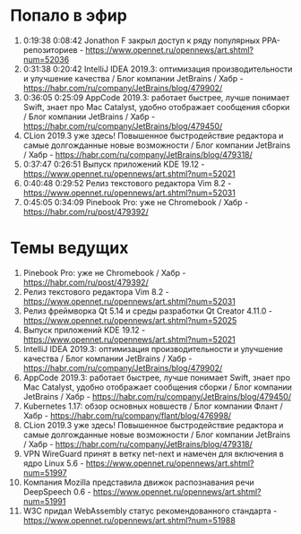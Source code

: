 # Попало в эфир
1. 0:19:38 0:08:42 Jonathon F закрыл доступ к ряду популярных PPA-репозиториев - https://www.opennet.ru/opennews/art.shtml?num=52036
1. 0:31:38 0:20:42 IntelliJ IDEA 2019.3: оптимизация производительности и улучшение качества / Блог компании JetBrains / Хабр - https://habr.com/ru/company/JetBrains/blog/479902/
1. 0:36:05 0:25:09 AppCode 2019.3: работает быстрее, лучше понимает Swift, знает про Mac Catalyst, удобно отображает сообщения сборки / Блог компании JetBrains / Хабр - https://habr.com/ru/company/JetBrains/blog/479450/
1. CLion 2019.3 уже здесь! Повышенное быстродействие редактора и самые долгожданные новые возможности / Блог компании JetBrains / Хабр - https://habr.com/ru/company/JetBrains/blog/479318/
1. 0:37:47 0:26:51 Выпуск приложений KDE 19.12 - https://www.opennet.ru/opennews/art.shtml?num=52021
1. 0:40:48 0:29:52 Релиз текстового редактора Vim 8.2 - https://www.opennet.ru/opennews/art.shtml?num=52031
1. 0:45:05 0:34:09 Pinebook Pro: уже не Chromebook / Хабр - https://habr.com/ru/post/479392/

# Темы ведущих
1. Pinebook Pro: уже не Chromebook / Хабр - https://habr.com/ru/post/479392/
1. Релиз текстового редактора Vim 8.2 - https://www.opennet.ru/opennews/art.shtml?num=52031
1. Релиз фреймворка Qt 5.14 и среды разработки Qt Creator 4.11.0 - https://www.opennet.ru/opennews/art.shtml?num=52025
1. Выпуск приложений KDE 19.12 - https://www.opennet.ru/opennews/art.shtml?num=52021
1. IntelliJ IDEA 2019.3: оптимизация производительности и улучшение качества / Блог компании JetBrains / Хабр - https://habr.com/ru/company/JetBrains/blog/479902/
1. AppCode 2019.3: работает быстрее, лучше понимает Swift, знает про Mac Catalyst, удобно отображает сообщения сборки / Блог компании JetBrains / Хабр - https://habr.com/ru/company/JetBrains/blog/479450/
1. Kubernetes 1.17: обзор основных новшеств / Блог компании Флант / Хабр - https://habr.com/ru/company/flant/blog/476998/
1. CLion 2019.3 уже здесь! Повышенное быстродействие редактора и самые долгожданные новые возможности / Блог компании JetBrains / Хабр - https://habr.com/ru/company/JetBrains/blog/479318/
1. VPN WireGuard принят в ветку net-next и намечен для включения в ядро Linux 5.6 - https://www.opennet.ru/opennews/art.shtml?num=51997
1. Компания Mozilla представила движок распознавания речи DeepSpeech 0.6 - https://www.opennet.ru/opennews/art.shtml?num=51991
1. W3C придал WebAssembly статус рекомендованного стандарта - https://www.opennet.ru/opennews/art.shtml?num=51988
